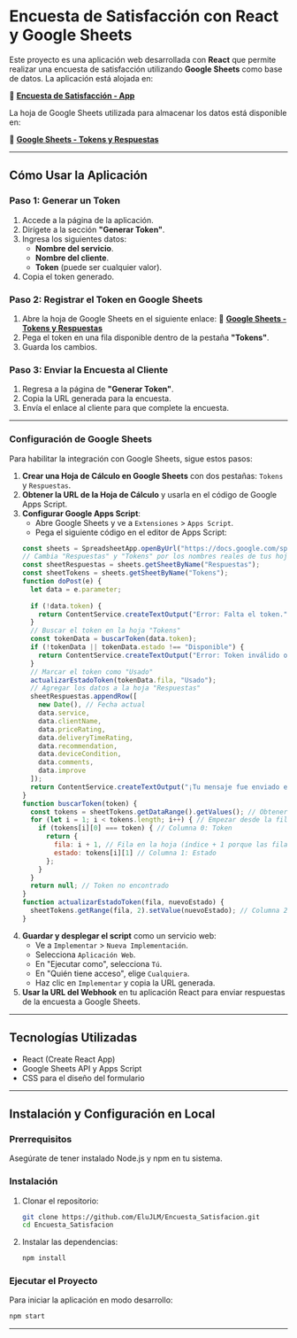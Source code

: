 # Encuesta de Satisfacción con React y Google Sheets

Este proyecto es una aplicación web desarrollada con **React** que permite realizar una encuesta de satisfacción utilizando **Google Sheets** como base de datos. La aplicación está alojada en:

🔗 **[Encuesta de Satisfacción - App](https://en-de-satisfaccion.web.app/)**

La hoja de Google Sheets utilizada para almacenar los datos está disponible en:

📄 **[Google Sheets - Tokens y Respuestas](https://docs.google.com/spreadsheets/d/1xpqeRVU4XHIfs7f92kGHcOAMl2PDoUVF2HvlSP3i7aU/edit?gid=971993185#gid=971993185)**

---

## **Cómo Usar la Aplicación**

### **Paso 1: Generar un Token**

1. Accede a la página de la aplicación.
2. Dirígete a la sección **"Generar Token"**.
3. Ingresa los siguientes datos:
   - **Nombre del servicio**.
   - **Nombre del cliente**.
   - **Token** (puede ser cualquier valor).
4. Copia el token generado.

### **Paso 2: Registrar el Token en Google Sheets**

1. Abre la hoja de Google Sheets en el siguiente enlace:
   📄 **[Google Sheets - Tokens y Respuestas](https://docs.google.com/spreadsheets/d/1xpqeRVU4XHIfs7f92kGHcOAMl2PDoUVF2HvlSP3i7aU/edit?gid=971993185)**
2. Pega el token en una fila disponible dentro de la pestaña **"Tokens"**.
3. Guarda los cambios.

### **Paso 3: Enviar la Encuesta al Cliente**

1. Regresa a la página de **"Generar Token"**.
2. Copia la URL generada para la encuesta.
3. Envía el enlace al cliente para que complete la encuesta.

---

### Configuración de Google Sheets
Para habilitar la integración con Google Sheets, sigue estos pasos:
   
1. **Crear una Hoja de Cálculo en Google Sheets** con dos pestañas: `Tokens` y `Respuestas`.
2. **Obtener la URL de la Hoja de Cálculo** y usarla en el código de Google Apps Script.
3. **Configurar Google Apps Script**:
   - Abre Google Sheets y ve a `Extensiones` > `Apps Script`.
   - Pega el siguiente código en el editor de Apps Script:
   ```javascript
   const sheets = SpreadsheetApp.openByUrl("https://docs.google.com/spreadsheets/d/1xpqeRVU4XHIfs7f92kGHcOAMl2PDoUVF2HvlSP3i7aU/edit?gid=0#gid=0");
   // Cambia "Respuestas" y "Tokens" por los nombres reales de tus hojas si son diferentes.
   const sheetRespuestas = sheets.getSheetByName("Respuestas");
   const sheetTokens = sheets.getSheetByName("Tokens");
   function doPost(e) {
     let data = e.parameter;
     
     if (!data.token) {
       return ContentService.createTextOutput("Error: Falta el token.").setMimeType(ContentService.MimeType.TEXT);
     }
     // Buscar el token en la hoja "Tokens"
     const tokenData = buscarToken(data.token);
     if (!tokenData || tokenData.estado !== "Disponible") {
       return ContentService.createTextOutput("Error: Token inválido o ya utilizado.").setMimeType(ContentService.MimeType.TEXT);
     }
     // Marcar el token como "Usado"
     actualizarEstadoToken(tokenData.fila, "Usado");
     // Agregar los datos a la hoja "Respuestas"
     sheetRespuestas.appendRow([
       new Date(), // Fecha actual
       data.service,
       data.clientName,
       data.priceRating,
       data.deliveryTimeRating,
       data.recommendation,
       data.deviceCondition,
       data.comments,
       data.improve
     ]);
     return ContentService.createTextOutput("¡Tu mensaje fue enviado exitosamente a la base de datos de Google Sheets!").setMimeType(ContentService.MimeType.TEXT);
   }
   function buscarToken(token) {
     const tokens = sheetTokens.getDataRange().getValues(); // Obtener todos los datos de la hoja "Tokens"
     for (let i = 1; i < tokens.length; i++) { // Empezar desde la fila 1 (asumiendo que la fila 0 son encabezados)
       if (tokens[i][0] === token) { // Columna 0: Token
         return { 
           fila: i + 1, // Fila en la hoja (índice + 1 porque las filas en Apps Script empiezan en 1)
           estado: tokens[i][1] // Columna 1: Estado
         };
       }
     }
     return null; // Token no encontrado
   }
   function actualizarEstadoToken(fila, nuevoEstado) {
     sheetTokens.getRange(fila, 2).setValue(nuevoEstado); // Columna 2: Estado
   }
   ```
4. **Guardar y desplegar el script** como un servicio web:
   - Ve a `Implementar` > `Nueva Implementación`.
   - Selecciona `Aplicación Web`.
   - En "Ejecutar como", selecciona `Tú`.
   - En "Quién tiene acceso", elige `Cualquiera`.
   - Haz clic en `Implementar` y copia la URL generada.
5. **Usar la URL del Webhook** en tu aplicación React para enviar respuestas de la encuesta a Google Sheets.

---

## **Tecnologías Utilizadas**

- React (Create React App)
- Google Sheets API y Apps Script
- CSS para el diseño del formulario

---

## **Instalación y Configuración en Local**

### **Prerrequisitos**

Asegúrate de tener instalado Node.js y npm en tu sistema.

### **Instalación**

1. Clonar el repositorio:
   ```bash
   git clone https://github.com/EluJLM/Encuesta_Satisfacion.git
   cd Encuesta_Satisfacion
   ```
2. Instalar las dependencias:
   ```bash
   npm install
   ```

### **Ejecutar el Proyecto**

Para iniciar la aplicación en modo desarrollo:
```bash
npm start
```

---


